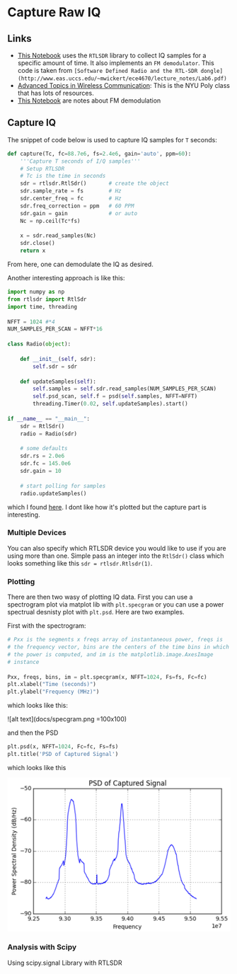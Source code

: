 # Capture Raw IQ

## Links
- [This Notebook](https://github.com/nejohnson2/misc-notebooks/blob/master/rtlsdr.ipynb) uses the ```RTLSDR``` library to collect IQ samples for a specific amount of time.  It also implements an ```FM demodulator```.  This code is taken from ```[Software Defined Radio and the RTL-SDR dongle](http://www.eas.uccs.edu/~mwickert/ece4670/lecture_notes/Lab6.pdf)```
- [Advanced Topics in Wireless Communication](http://witestlab.poly.edu/~ffund/el9043/): This is the NYU Poly class that has lots of resources.
- [This Notebook](http://localhost:8888/notebooks/SDR_Lab_1.ipynb) are notes about FM demodulation

## Capture IQ

The snippet of code below is used to capture IQ samples for ```T``` seconds:

```python
def capture(Tc, fc=88.7e6, fs=2.4e6, gain='auto', ppm=60):
    '''Capture T seconds of I/Q samples'''
    # Setup RTLSDR
    # Tc is the time in seconds
    sdr = rtlsdr.RtlSdr()       # create the object
    sdr.sample_rate = fs        # Hz
    sdr.center_freq = fc        # Hz
    sdr.freq_correction = ppm   # 60 PPM
    sdr.gain = gain             # or auto
    Nc = np.ceil(Tc*fs)
    
    x = sdr.read_samples(Nc)
    sdr.close()
    return x
```
From here, one can demodulate the IQ as desired.

Another interesting approach is like this:

```python
import numpy as np
from rtlsdr import RtlSdr
import time, threading

NFFT = 1024 #*4
NUM_SAMPLES_PER_SCAN = NFFT*16

class Radio(object):

    def __init__(self, sdr):
        self.sdr = sdr

    def updateSamples(self):
        self.samples = self.sdr.read_samples(NUM_SAMPLES_PER_SCAN)
        self.psd_scan, self.f = psd(self.samples, NFFT=NFFT)
        threading.Timer(0.02, self.updateSamples).start()

if __name__ == "__main__":
    sdr = RtlSdr()
    radio = Radio(sdr)

    # some defaults
    sdr.rs = 2.0e6
    sdr.fc = 145.0e6
    sdr.gain = 10

    # start polling for samples
    radio.updateSamples()
```

which I found [here](https://github.com/irl/websdr-plus/blob/5a7b18889e5ebb6e40d3efcc880252e711b5be0b/app.py).  I dont like how it's plotted but the capture part is interesting.

### Multiple Devices
You can also specify which RTLSDR device you would like to use if you are using more than one.  Simple pass an integer into the ```RtlSdr()``` class which looks something like this ```sdr = rtlsdr.Rtlsdr(1)```.

### Plotting
There are then two wasy of plotting IQ data.  First you can use a spectrogram plot via matplot lib with ```plt.specgram``` or you can use a power spectrual desnisty plot with ```plt.psd```.  Here are two examples.

First with the spectrogram:

```python
# Pxx is the segments x freqs array of instantaneous power, freqs is
# the frequency vector, bins are the centers of the time bins in which
# the power is computed, and im is the matplotlib.image.AxesImage
# instance

Pxx, freqs, bins, im = plt.specgram(x, NFFT=1024, Fs=fs, Fc=fc)
plt.xlabel("Time (seconds)")
plt.ylabel("Frequency (MHz)")
```
which looks like this:

![alt text](docs/specgram.png =100x100)

and then the PSD

```python
plt.psd(x, NFFT=1024, Fc=fc, Fs=fs)
plt.title('PSD of Captured Signal')
```

which looks like this

![alt text](docs/psd.png)

### Analysis with Scipy
Using scipy.signal Library with RTLSDR
